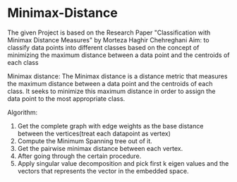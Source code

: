 # Minimax-Distance
The given Project is based on the Research Paper "Classification with Minimax Distance Measures" by Morteza Haghir Chehreghani
Aim: to classify data points into different classes based on the concept of minimizing the maximum distance between a data point and the centroids of each class

Minimax distance: The Minimax distance is a distance metric that measures the maximum distance between a data point and the centroids of each class. It seeks to minimize this maximum distance in order to assign the data point to the most appropriate class.

Algorithm:
1. Get the complete graph with edge weights as the base distance between the vertices(treat each datapoint as vertex)
2. Compute the Minimum Spanning tree out of it.
3. Get the pairwise minimax distance between each vertex.
4. After going through the certain procedure.
5. Apply singular value decomposition and pick first k eigen values and the vectors that represents the vector in the embedded space.

